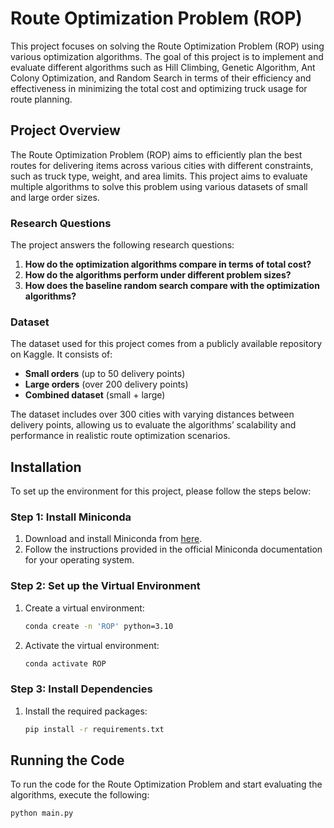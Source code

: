 # Route Optimization Problem (ROP)

This project focuses on solving the Route Optimization Problem (ROP) using various optimization algorithms. The goal of this project is to implement and evaluate different algorithms such as Hill Climbing, Genetic Algorithm, Ant Colony Optimization, and Random Search in terms of their efficiency and effectiveness in minimizing the total cost and optimizing truck usage for route planning.

## Project Overview

The Route Optimization Problem (ROP) aims to efficiently plan the best routes for delivering items across various cities with different constraints, such as truck type, weight, and area limits. This project aims to evaluate multiple algorithms to solve this problem using various datasets of small and large order sizes.

### Research Questions

The project answers the following research questions:
1. **How do the optimization algorithms compare in terms of total cost?**
2. **How do the algorithms perform under different problem sizes?**
3. **How does the baseline random search compare with the optimization algorithms?**

### Dataset

The dataset used for this project comes from a publicly available repository on Kaggle. It consists of:
- **Small orders** (up to 50 delivery points)
- **Large orders** (over 200 delivery points)
- **Combined dataset** (small + large)

The dataset includes over 300 cities with varying distances between delivery points, allowing us to evaluate the algorithms’ scalability and performance in realistic route optimization scenarios.

## Installation

To set up the environment for this project, please follow the steps below:

### Step 1: Install Miniconda
1. Download and install Miniconda from [here](https://docs.anaconda.com/miniconda/).
2. Follow the instructions provided in the official Miniconda documentation for your operating system.

### Step 2: Set up the Virtual Environment
1. Create a virtual environment:
    ```bash
    conda create -n 'ROP' python=3.10
    ```
2. Activate the virtual environment:
    ```bash
    conda activate ROP
    ```

### Step 3: Install Dependencies
1. Install the required packages:
    ```bash
    pip install -r requirements.txt
    ```

## Running the Code

To run the code for the Route Optimization Problem and start evaluating the algorithms, execute the following:

```bash
python main.py
